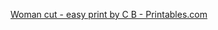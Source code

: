 

[Woman cut - easy print by C B - Printables.com](https://www.printables.com/model/425249-woman-cut-easy-print)




